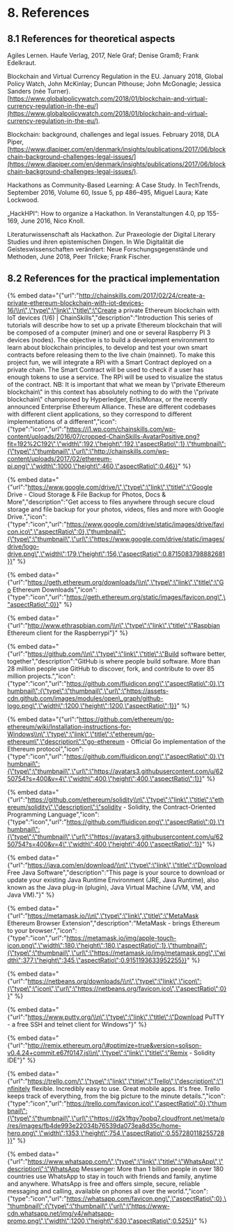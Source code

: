 # 8. References

## 8.1 References for theoretical aspects

Agiles Lernen. Haufe Verlag, 2017, Nele Graf; Denise Gramß; Frank Edelkraut.

Blockchain and Virtual Currency Regulation in the EU. January 2018, Global Policy Watch, John McKinlay; Duncan Pithouse; John McGonagle; Jessica Sanders \(née Turner\). [https://www.globalpolicywatch.com/2018/01/blockchain-and-virtual-currency-regulation-in-the-eu/](https://www.globalpolicywatch.com/2018/01/blockchain-and-virtual-currency-regulation-in-the-eu/).

Blockchain: background, challenges and legal issues. February 2018, DLA Piper, [https://www.dlapiper.com/en/denmark/insights/publications/2017/06/blockchain-background-challenges-legal-issues/](https://www.dlapiper.com/en/denmark/insights/publications/2017/06/blockchain-background-challenges-legal-issues/).

Hackathons as Community-Based Learning: A Case Study. In TechTrends, September 2016, Volume 60, Issue 5, pp 486–495, Miguel Laura; Kate Lockwood.

„HackHPI“: How to organize a Hackathon. In Veranstaltungen 4.0, pp 155-169, June 2016, Nico Knoll.

Literaturwissenschaft als Hackathon. Zur Praxeologie der Digital Literary Studies und ihren epistemischen Dingen. In Wie Digitalität die Geisteswissenschaften verändert: Neue Forschungsgegenstände und Methoden, June 2018, Peer Trilcke; Frank Fischer.

## 8.2 References for the practical implementation

{% embed data="{\"url\":\"http://chainskills.com/2017/02/24/create-a-private-ethereum-blockchain-with-iot-devices-16/\\n\",\"type\":\"link\",\"title\":\"Create a private Ethereum blockchain with IoT devices \(1/6\) \| ChainSkills\",\"description\":\"Introduction This series of tutorials will describe how to set up a private Ethereum blockchain that will be composed of a computer \(miner\) and one or several Raspberry PI 3 devices \(nodes\). The objective is to build a development environment to learn about blockchain principles, to develop and test your own smart contracts before releasing them to the live chain \(mainnet\). To make this project fun, we will integrate a RPi with a Smart Contract deployed on a private chain. The Smart Contract will be used to check if a user has enough tokens to use a service. The RPi will be used to visualize the status of the contract. NB: It is important that what we mean by \\\"private Ethereum blockchain\\\" in this context has absolutely nothing to do with the \\\"private blockchain\\\" championed by Hyperledger, Eris/Monax, or the recently announced Enterprise Ethereum Alliance. These are different codebases with different client applications, so they correspond to different implementations of a different\",\"icon\":{\"type\":\"icon\",\"url\":\"https://i1.wp.com/chainskills.com/wp-content/uploads/2016/07/cropped-ChainSkills-AvatarPositive.png?fit=192%2C192\",\"width\":192,\"height\":192,\"aspectRatio\":1},\"thumbnail\":{\"type\":\"thumbnail\",\"url\":\"http://chainskills.com/wp-content/uploads/2017/02/ethereum-pi.png\",\"width\":1000,\"height\":460,\"aspectRatio\":0.46}}" %}

{% embed data="{\"url\":\"https://www.google.com/drive/\",\"type\":\"link\",\"title\":\"Google Drive - Cloud Storage & File Backup for Photos, Docs & More\",\"description\":\"Get access to files anywhere through secure cloud storage and file backup for your photos, videos, files and more with Google Drive.\",\"icon\":{\"type\":\"icon\",\"url\":\"https://www.google.com/drive/static/images/drive/favicon.ico\",\"aspectRatio\":0},\"thumbnail\":{\"type\":\"thumbnail\",\"url\":\"https://www.google.com/drive/static/images/drive/logo-drive.png\",\"width\":179,\"height\":156,\"aspectRatio\":0.8715083798882681}}" %}

{% embed data="{\"url\":\"https://geth.ethereum.org/downloads/\\n\",\"type\":\"link\",\"title\":\"Go Ethereum Downloads\",\"icon\":{\"type\":\"icon\",\"url\":\"https://geth.ethereum.org/static/images/favicon.png\",\"aspectRatio\":0}}" %}

{% embed data="{\"url\":\"http://www.ethraspbian.com/\\n\",\"type\":\"link\",\"title\":\"Raspbian Ethereum client for the Raspberrypi\"}" %}

{% embed data="{\"url\":\"https://github.com/\\n\",\"type\":\"link\",\"title\":\"Build software better, together\",\"description\":\"GitHub is where people build software. More than 28 million people use GitHub to discover, fork, and contribute to over 85 million projects.\",\"icon\":{\"type\":\"icon\",\"url\":\"https://github.com/fluidicon.png\",\"aspectRatio\":0},\"thumbnail\":{\"type\":\"thumbnail\",\"url\":\"https://assets-cdn.github.com/images/modules/open\_graph/github-logo.png\",\"width\":1200,\"height\":1200,\"aspectRatio\":1}}" %}

{% embed data="{\"url\":\"https://github.com/ethereum/go-ethereum/wiki/Installation-instructions-for-Windows\\n\",\"type\":\"link\",\"title\":\"ethereum/go-ethereum\",\"description\":\"go-ethereum - Official Go implementation of the Ethereum protocol\",\"icon\":{\"type\":\"icon\",\"url\":\"https://github.com/fluidicon.png\",\"aspectRatio\":0},\"thumbnail\":{\"type\":\"thumbnail\",\"url\":\"https://avatars3.githubusercontent.com/u/6250754?s=400&v=4\",\"width\":400,\"height\":400,\"aspectRatio\":1}}" %}

{% embed data="{\"url\":\"https://github.com/ethereum/solidity\\n\",\"type\":\"link\",\"title\":\"ethereum/solidity\",\"description\":\"solidity - Solidity, the Contract-Oriented Programming Language\",\"icon\":{\"type\":\"icon\",\"url\":\"https://github.com/fluidicon.png\",\"aspectRatio\":0},\"thumbnail\":{\"type\":\"thumbnail\",\"url\":\"https://avatars3.githubusercontent.com/u/6250754?s=400&v=4\",\"width\":400,\"height\":400,\"aspectRatio\":1}}" %}

{% embed data="{\"url\":\"https://java.com/en/download/\\n\",\"type\":\"link\",\"title\":\"Download Free Java Software\",\"description\":\"This page is your source to download or update your existing Java Runtime Environment \(JRE, Java Runtime\), also known as the Java plug-in \(plugin\), Java Virtual Machine \(JVM, VM, and Java VM\).\"}" %}

{% embed data="{\"url\":\"https://metamask.io/\\n\",\"type\":\"link\",\"title\":\"MetaMask Ethereum Browser Extension\",\"description\":\"MetaMask - brings Ethereum to your browser.\",\"icon\":{\"type\":\"icon\",\"url\":\"https://metamask.io/img/apple-touch-icon.png\",\"width\":180,\"height\":180,\"aspectRatio\":1},\"thumbnail\":{\"type\":\"thumbnail\",\"url\":\"https://metamask.io/img/metamask.png\",\"width\":377,\"height\":345,\"aspectRatio\":0.9151193633952255}}" %}

{% embed data="{\"url\":\"https://netbeans.org/downloads/\\n\",\"type\":\"link\",\"icon\":{\"type\":\"icon\",\"url\":\"https://netbeans.org/favicon.ico\",\"aspectRatio\":0}}" %}

{% embed data="{\"url\":\"https://www.putty.org/\\n\",\"type\":\"link\",\"title\":\"Download PuTTY - a free SSH and telnet client for Windows\"}" %}

{% embed data="{\"url\":\"http://remix.ethereum.org/\#optimize=true&version=soljson-v0.4.24+commit.e67f0147.js\\n\",\"type\":\"link\",\"title\":\"Remix - Solidity IDE\"}" %}

{% embed data="{\"url\":\"https://trello.com/\",\"type\":\"link\",\"title\":\"Trello\",\"description\":\"Infinitely flexible.  Incredibly easy to use.  Great mobile apps.  It\'s free.  Trello keeps track of everything, from the big picture to the minute details.\",\"icon\":{\"type\":\"icon\",\"url\":\"https://trello.com/favicon.ico\",\"aspectRatio\":0},\"thumbnail\":{\"type\":\"thumbnail\",\"url\":\"https://d2k1ftgv7pobq7.cloudfront.net/meta/p/res/images/fb4de993e22034b76539da073ea8d35c/home-hero.png\",\"width\":1353,\"height\":754,\"aspectRatio\":0.557280118255728}}" %}

{% embed data="{\"url\":\"https://www.whatsapp.com/\",\"type\":\"link\",\"title\":\"WhatsApp\",\"description\":\"WhatsApp Messenger: More than 1 billion people in over 180 countries use WhatsApp to stay in touch with friends and family, anytime and anywhere. WhatsApp is free and offers simple, secure, reliable messaging and calling, available on phones all over the world.\",\"icon\":{\"type\":\"icon\",\"url\":\"https://whatsapp.com/favicon.png\",\"aspectRatio\":0},\"thumbnail\":{\"type\":\"thumbnail\",\"url\":\"https://www-cdn.whatsapp.net/img/v4/whatsapp-promo.png\",\"width\":1200,\"height\":630,\"aspectRatio\":0.525}}" %}




